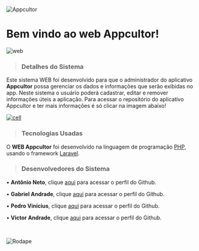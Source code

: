 
![Appcultor](https://i.imgur.com/PrCToZz.png)
# Bem vindo ao **web Appcultor**!

![web](https://i.imgur.com/JBVPYX4.png)

> ### Detalhes do Sistema
Este sistema WEB foi desenvolvido para que o administrador do aplicativo **Appcultor** possa gerenciar os dados e informações que serão exibidas no app. Neste sistema o usuário poderá cadastrar, editar e remover informações úteis a aplicação. Para acessar o repositório do aplicativo Appcultor e ter mais informações é só clicar na imagem abaixo!

[![cell](https://i.imgur.com/ERi0qev.png)](https://github.com/AntonioAdelino/Appcultor-Mobile)

> ### Tecnologias Usadas
O **WEB Appcultor** foi desenvolvido na linguagem de programação [PHP](https://www.php.net/), usando o framework [Laravel](https://laravel.com/). 

> ### Desenvolvedores do Sistema

 • **Antônio Neto**, clique [aqui](https://github.com/AntonioAdelino/) para
   acessar o perfil do Github.
   
 • **Gabriel Andrade**, clique [aqui](https://github.com/gabrielZZ231) para acessar o
   perfil do Github.
   
 • **Pedro Vinícius**, clique [aqui](https://github.com/PedroViniciusMelo) para acessar o
   perfil do Github.
   
 • **Victor Andrade**,  clique [aqui](https://github.com/Victor-Andrade)
   para acessar o perfil do Github.

⠀⠀⠀⠀⠀⠀

![Rodape](https://i.imgur.com/G5R0D0F.png)
  
   
